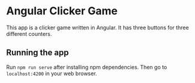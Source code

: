 # Angular Clicker Game

This app is a clicker game written in Angular. It has three buttons for three different counters.

## Running the app

Run `npm run serve` after installing npm dependencies. Then go to `localhost:4200` in your web browser.

